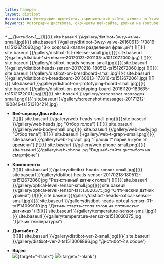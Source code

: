 ```yaml
---
title: Галерея
layout: distibot
description: Фотографии дистибота, скриншоты веб-сайта, ролики на Youtube
keywords: Фотографии дистибота, скриншоты веб-сайта, ролики на Youtube
---
```

<div id="gallery-ul" markdown='1'>
* __Дистибот-1__  
[![]({{ site.baseurl }}/gallery/distibot-3way-valve-small.jpg)]({{ site.baseurl }}/gallery/distibot-3way-valve-20160613-173816-ts1512672060.jpg "3-х ходовой клапан разделения фракций")
[![]({{ site.baseurl }}/gallery/distibot-1st-release-small.jpg)]({{ site.baseurl }}/gallery/distibot-1st-release-20170122-201133-ts1512672060.jpg)
[![]({{ site.baseurl }}/gallery/distibot-heads-sensor-small.jpg)]({{ site.baseurl }}/gallery/distibot-heads-sensor-20170218-180512-ts1512672060.jpg)
[![]({{ site.baseurl }}/gallery/distibot-on-breadboard-small.jpg)]({{ site.baseurl }}/gallery/distibot-on-breadboard-20160613-173816-ts1512672061.jpg)
[![]({{ site.baseurl }}/gallery/distibot-on-prototyping-board-small.jpg)]({{ site.baseurl }}/gallery/distibot-on-prototyping-board-20161120-183635-ts1512672061.jpg)
[![]({{ site.baseurl }}/gallery/screenshot-messages-small.png)]({{ site.baseurl }}/gallery/screenshot-messages-20171212-190849-ts1513104214.jpg)

* __Веб-сервер Дистибота__  
[![]({{ site.baseurl }}/gallery/web-heads-small.png)]({{ site.baseurl }}/gallery/web-heads.jpg  "Отбор голов")
[![]({{ site.baseurl }}/gallery/web-body-small.png)]({{ site.baseurl }}/gallery/web-body.jpg "Отбор тела")
[![]({{ site.baseurl }}/gallery/web-t-graph-small.png)]({{ site.baseurl }}/gallery/web-t-graph.jpg "График t° паров в кубе от времени")
[![]({{ site.baseurl }}/gallery/web-phone-small.png)]({{ site.baseurl }}/gallery/web-phone.jpg "Вид веб-сайта дистибота на смартфоне")

* __Компоненты__  
[![]({{ site.baseurl }}/gallery/distibot-heads-sensor-small.jpg)]({{ site.baseurl }}/gallery/distibot-heads-sensor-20170218-180512-ts1512672060.jpg "Резистивный датчик голов")
[![]({{ site.baseurl }}/gallery/optical-level-sensor-small.jpg)]({{ site.baseurl }}/gallery/optical-level-sensor-ts1513020375.jpg "Оптический датчик уровня")
[![]({{ site.baseurl }}/gallery/distibot-heads-optical-sensor-small.jpg)]({{ site.baseurl }}/gallery/distibot-heads-optical-sensor-01-ts1514999010.jpg "Датчик старта-стопа голов на оптических датчиках")
[![]({{ site.baseurl }}/gallery/temperature-sensor-small.jpg)]({{ site.baseurl }}/gallery/temperature-sensor-ts1513020375.jpg "Датчик температуры")

* __Дистибот-2__  
[![]({{ site.baseurl }}/gallery/distibot-ver-2-small.jpg)]({{ site.baseurl }}/gallery/distibot-ver-2-ts1513008896.jpg "Дистибот-2 в сборе")

* __Видео__  
[![](https://img.youtube.com/vi/NM50EDFDwC4/0.jpg)](http://www.youtube.com/watch?feature=player-embedded&v=NM50EDFDwC4 "Дистибот управляет индукционной плиткой, часть 1/2"){:target="-blank"}
[![](https://img.youtube.com/vi/Xp3yWm6DmFE/0.jpg)](http://www.youtube.com/watch?feature=player-embedded&v=Xp3yWm6DmFE "Дистибот управляет индукционной плиткой, часть 2/2"){:target="-blank"}

</div>
